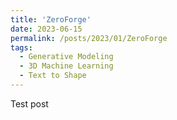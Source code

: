 ```yaml
---
title: 'ZeroForge'
date: 2023-06-15
permalink: /posts/2023/01/ZeroForge
tags:
  - Generative Modeling
  - 3D Machine Learning
  - Text to Shape
---
```




Test post 